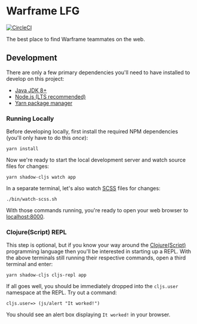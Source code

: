 # Warframe LFG

[![CircleCI](https://circleci.com/gh/cjsauer/warframe-lfg.svg?style=svg)](https://circleci.com/gh/cjsauer/warframe-lfg)

The best place to find Warframe teammates on the web.

## Development

There are only a few primary dependencies you'll need to have installed to develop
on this project:

- [Java JDK 8+][1]
- [Node.js (LTS recommended)][2]
- [Yarn package manager][3]

### Running Locally

Before developing locally, first install the required NPM dependencies
(you'll only have to do this _once_):

```
yarn install
```

Now we're ready to start the local development server and watch source files
for changes:

```
yarn shadow-cljs watch app
```

In a separate terminal, let's also watch [SCSS][5] files for changes:

```
./bin/watch-scss.sh
```

With those commands running, you're ready to open your web browser to
[localhost:8000][4].

### Clojure(Script) REPL

This step is optional, but if you know your way around the [Clojure(Script)][6]
programming language then you'll be interested in starting up a REPL. With the
above terminals still running their respective commands, open a third terminal
and enter:

```
yarn shadow-cljs cljs-repl app
```

If all goes well, you should be immediately dropped into the `cljs.user`
namespace at the REPL. Try out a command:

```
cljs.user=> (js/alert "It worked!")
```

You should see an alert box displaying `It worked!` in your browser.

[1]: https://www.oracle.com/technetwork/java/javase/downloads/index.html
[2]: https://nodejs.org/en/
[3]: https://yarnpkg.com/en/
[4]: localhost:8000
[5]: https://sass-lang.com/
[6]: https://clojure.org/

